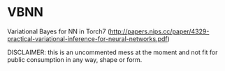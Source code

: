 VBNN
====

Variational Bayes for NN in Torch7 (http://papers.nips.cc/paper/4329-practical-variational-inference-for-neural-networks.pdf)

DISCLAIMER: this is an uncommented mess at the moment and not fit for public consumption in any way, shape or form.
